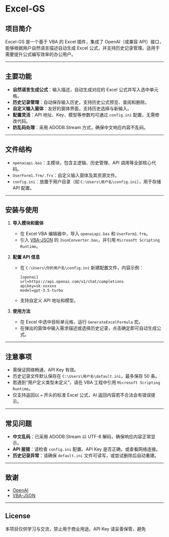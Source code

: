 # Excel-GS

## 项目简介

Excel-GS 是一个基于 VBA 的 Excel 插件，集成了 OpenAI（或兼容 API）接口，能够根据用户自然语言描述自动生成 Excel 公式，并支持历史记录管理。适用于需要提升公式编写效率的办公用户。

---

## 主要功能

- **自然语言生成公式**：输入描述，自动生成对应的 Excel 公式并写入选中单元格。
- **历史记录管理**：自动保存输入历史，支持历史公式预览、查阅和删除。
- **自定义输入窗体**：友好的窗体界面，支持历史选择与新输入。
- **配置灵活**：API 地址、Key、模型等参数均可通过 `config.ini` 配置，无需修改代码。
- **防乱码处理**：采用 ADODB.Stream 方式，确保中文响应内容不乱码。

---

## 文件结构

- `openaiapi.bas`：主模块，包含主逻辑、历史管理、API 调用等全部核心代码。
- `UserForm1.frm/.frx`：自定义输入窗体及其资源文件。
- `config.ini`：放置于用户目录（如 `C:\Users\用户名\config.ini`），用于存储 API 配置。

---

## 安装与使用

1. **导入模块和窗体**
   - 在 Excel VBA 编辑器中，导入 `openaiapi.bas` 和 `UserForm1.frm`。
   - 引入 [VBA-JSON](https://github.com/VBA-tools/VBA-JSON) 的 `JsonConverter.bas`，并引用 `Microsoft Scripting Runtime`。

2. **配置 API 信息**
   - 在 `C:\Users\你的用户名\config.ini` 新建配置文件，内容示例：
     ```
     [openai]
     url=https://api.openai.com/v1/chat/completions
     apikey=sk-xxxxxx
     model=gpt-3.5-turbo
     ```
   - 支持自定义 API 地址和模型。

3. **使用方法**
   - 在 Excel 中选中目标单元格，运行 `GenerateExcelFormula` 宏。
   - 在弹出的窗体中输入需求描述或选择历史记录，点击确定即可自动生成公式。

---

## 注意事项

- 需保证网络畅通，API Key 有效。
- 历史记录文件默认保存在 `C:\Users\用户名\default.ini`，最多保存 50 条。
- 若遇到“用户定义类型未定义”，请在 VBA 工程中引用 `Microsoft Scripting Runtime`。
- 仅支持返回以 `=` 开头的标准 Excel 公式，AI 返回内容若不合法会有错误提示。

---

## 常见问题

- **中文乱码**：已采用 ADODB.Stream 以 UTF-8 解码，确保响应内容正常显示。
- **API 报错**：请检查 `config.ini` 配置、API Key 是否正确，或查看网络连接。
- **历史记录异常**：请确保 `default.ini` 文件可读写，或尝试删除后自动重建。

---

## 致谢

- [OpenAI](https://openai.com/)
- [VBA-JSON](https://github.com/VBA-tools/VBA-JSON)

---

## License

本项目仅供学习与交流，禁止用于商业用途。API Key 请妥善保管，避免
